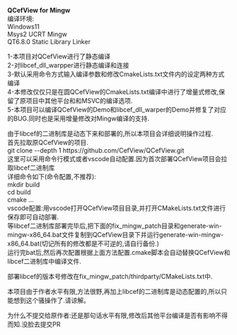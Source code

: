 ﻿<p><strong>QCefView for Mingw</strong><br />
编译环境:<br />
Windows11<br />
Msys2 UCRT Mingw<br />
QT6.8.0 Static Library Linker</p>
<p>1-本项目对QCefView进行了静态编译<br />
2-对libcef_dll_warpper进行静态编译和连接<br />
3-默认采用命令方式输入编译参数和修改CmakeLists.txt文件内的设定两种方式编译<br />
4-本修改仅仅只是在圆QCefView的CmakeLists.txt编译中进行了增量式修改,保留了原项目中其他平台和和MSVC的编译选项.<br />
5-本项目可以编译QCefView的Demo和libcef_dll_warper的Demo并修复了对应的BUG.同时也是采用增量修改对Mingw编译的支持.</p>
<p>由于libcef的二进制库是动态下来和部署的,所以本项目会详细说明操作过程.<br />
首先拉取原QCefView的项目.<br />
git clone --depth 1 https://github.com/CefView/QCefView.git<br />
这里可以采用命令行模式或者vscode自动配置.因为首次部署QCefView项目会拉取libcef二进制库<br />
详细命令如下(命令配置,不推荐):<br />
mkdir build<br />
cd build<br />
cmake …<br />
vscode配置:用vscode打开QCefView项目目录,并打开CMakeLists.txt文件进行保存即可自动部署.<br />
等libcef二进制库部署完毕后,把下面的fix_mingw_patch目录和generate-win-mingw-x86_64.bat文件复制到QCefView目录下并运行generate-win-mingw-x86_64.bat(切记所有的修改都是不可逆的,请自行备份.)<br />
运行完bat后,然后再次配置根据上面方法配置.cmake脚本会自动替换QCefView和libcef二进制库中编译文件.</p>
<p>部署libcef的版本号修改在fix_mingw_patch/thirdparty/CMakeLists.txt中.</p>
<p>本项目由于作者水平有限,方法很野,再加上libcef的二进制库是动态配置的,所以只能想到这个骚操作了.请谅解。</p>
<p>为什么不提交给原作者:还是那句话水平有限,修改后其他平台编译是否有影响不得而知.没脸去提交PR</p>
